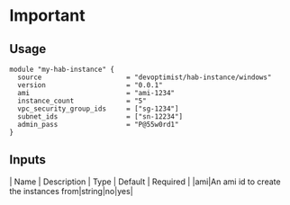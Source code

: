 # Important

## Usage

```hcl
module "my-hab-instance" {
  source                     = "devoptimist/hab-instance/windows"
  version                    = "0.0.1"
  ami                        = "ami-1234"
  instance_count             = "5"
  vpc_security_group_ids     = ["sg-1234"]
  subnet_ids                 = ["sn-12234"]
  admin_pass                 = "P@55w0rd1"
}
```
## Inputs

| Name | Description | Type | Default | Required |
|ami|An ami id to create the instances from|string|no|yes|
